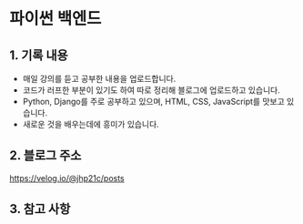 # 파이썬 백엔드

## 1. 기록 내용
- 매일 강의를 듣고 공부한 내용을 업로드합니다.
- 코드가 러프한 부분이 있기도 하여 따로 정리해 블로그에 업로드하고 있습니다.
- Python, Django를 주로 공부하고 있으며, HTML, CSS, JavaScript를 맛보고 있습니다.
- 새로운 것을 배우는데에 흥미가 있습니다.

## 2. 블로그 주소
https://velog.io/@jhp21c/posts


## 3. 참고 사항
